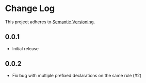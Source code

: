 # Change Log
This project adheres to [Semantic Versioning](http://semver.org/).

## 0.0.1
* Initial release

## 0.0.2
* Fix bug with multiple prefixed declarations on the same rule (#2)
